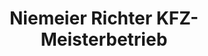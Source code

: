 ---
title: "Niemeier Richter KFZ-Meisterbetrieb"
url: /bielefeld/niemeier-richter-kfz-meisterbetrieb/
shop: Autowerkstatt
---